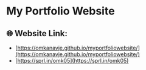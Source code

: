 # My Portfolio Website

## 🌐 Website Link:

- [https://omkanavje.github.io/myportfoliowebsite/](https://omkanavje.github.io/myportfoliowebsite/)
- [https://sprl.in/omk05](https://sprl.in/omk05)
